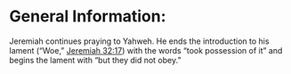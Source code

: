 # General Information:

Jeremiah continues praying to Yahweh. He ends the introduction to his lament (“Woe,” [Jeremiah 32:17](../32/17.md)) with the words “took possession of it” and begins the lament with “but they did not obey.”